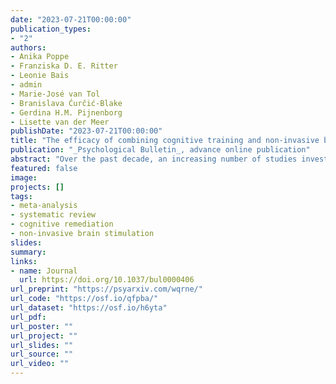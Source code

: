 ```yaml
---
date: "2023-07-21T00:00:00"
publication_types:
- "2"
authors:
- Anika Poppe
- Franziska D. E. Ritter
- Leonie Bais
- admin
- Marie-José van Tol
- Branislava Ćurčić-Blake
- Gerdina H.M. Pijnenborg 
- Lisette van der Meer
publishDate: "2023-07-21T00:00:00"
title: "The efficacy of combining cognitive training and non-invasive brain stimulation: A transdiagnostic systematic review and meta-analysis"
publication: "_Psychological Bulletin_, advance online publication"
abstract: "Over the past decade, an increasing number of studies investigated the innovative approach of supplementing cognitive training (CT) with non-invasive brain stimulation (NIBS) to increase the effects on outcomes. In this review, we aim to summarize the evidence for this treatment combination. We identified 72 published and unpublished studies (reporting 773 effect sizes) including 2518 participants from healthy and clinical populations indexed in PubMed, Medline, PsycINFO, ProQuest, Web of Science, and ClinicalTrials.gov (last search: 8/8/2022) that compared the effects of NIBS combined with CT on cognitive, symptoms and everyday functioning to CT alone at post-intervention and/or follow-up. We performed random-effects meta-analyses with robust variance estimation and assessed risk of bias with the Cochrane R.O.B. tool. Only four studies had low risk of bias in all domains, and many studies lacked standard controls such as keeping the outcome assessor and trainer unaware of the treatment condition. Following sensitivity analyses, only learning/memory robustly improved significantly more when CT was combined with NIBS compared to CT only ($g$ = 0.18, 95% CI [0.07, 0.29]) at post-intervention, but not in the long-term. The effect was small and limited by substantial heterogeneity. The other seven cognitive outcome domains, symptoms, and everyday functioning did not benefit from adding NIBS to CT. Given the methodological limitation of prior studies, more high-quality trials that focus on the potential of combining NIBS and CT to enhance benefits in everyday functioning in the short- and long-term are needed to evaluate whether combining NIBS and CT is relevant for clinical practice."
featured: false
image: 
projects: []
tags: 
- meta-analysis
- systematic review
- cognitive remediation
- non-invasive brain stimulation
slides: 
summary: 
links:
- name: Journal
  url: https://doi.org/10.1037/bul0000406
url_preprint: "https://psyarxiv.com/wqrne/"
url_code: "https://osf.io/qfpba/"
url_dataset: "https://osf.io/h6yta"
url_pdf: 
url_poster: ""
url_project: ""
url_slides: ""
url_source: ""
url_video: ""
---
```

